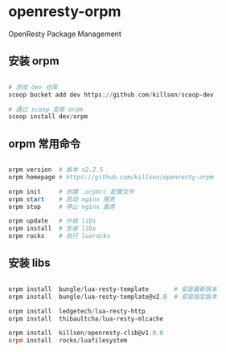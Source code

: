 # openresty-orpm

OpenResty Package Management

## 安装 orpm

```PowerShell

# 添加 dev 仓库
scoop bucket add dev https://github.com/killsen/scoop-dev

# 通过 scoop 安装 orpm
scoop install dev/orpm

```

## orpm 常用命令

```PowerShell

orpm version  # 版本 v2.2.5
orpm homepage # https://github.com/killsen/openresty-orpm

orpm init     # 创建 .orpmrc 配置文件
orpm start    # 启动 nginx 服务
orpm stop     # 停止 nginx 服务

orpm update   # 升级 libs
orpm install  # 安装 libs
orpm rocks    # 执行 luarocks

```

## 安装 libs

```PowerShell

orpm install  bungle/lua-resty-template       # 安装最新版本
orpm install  bungle/lua-resty-template@v2.0  # 安装指定版本

orpm install  ledgetech/lua-resty-http
orpm install  thibaultcha/lua-resty-mlcache

orpm install  killsen/openresty-clib@v1.0.0
orpm install  rocks/luafilesystem

```
